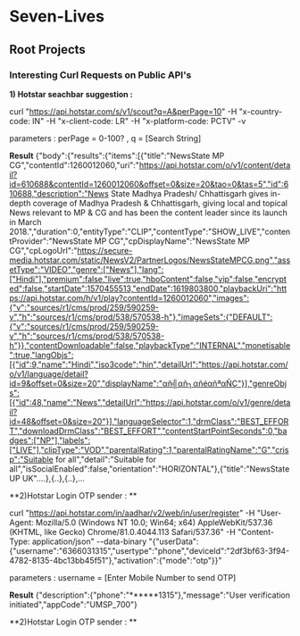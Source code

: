 
# Seven-Lives




## **Root Projects**




### **Interesting Curl Requests on Public API's**



**1) Hotstar seachbar suggestion :** 
  
curl "https://api.hotstar.com/s/v1/scout?q=A&perPage=10" -H "x-country-code: IN" -H "x-client-code: LR"  -H "x-platform-code: PCTV"  -v

parameters : perPage = 0-100? , q = [Search String]

**Result**
{"body":{"results":{"items":[{"title":"NewsState MP CG","contentId":1260012060,"uri":"https://api.hotstar.com/o/v1/content/detail?id=610688&contentId=1260012060&offset=0&size=20&tao=0&tas=5","id":610688,"description":"News State Madhya Pradesh/ Chhattisgarh gives in-depth coverage of Madhya Pradesh & Chhattisgarh, giving local and topical News relevant to MP & CG and has been the content leader since its launch in March 2018.","duration":0,"entityType":"CLIP","contentType":"SHOW_LIVE","contentProvider":"NewsState MP CG","cpDisplayName":"NewsState MP CG","cpLogoUrl":"https://secure-media.hotstar.com/static/NewsV2/PartnerLogos/NewsStateMPCG.png","assetType":"VIDEO","genre":["News"],"lang":["Hindi"],"premium":false,"live":true,"hboContent":false,"vip":false,"encrypted":false,"startDate":1570455513,"endDate":1619803800,"playbackUri":"https://api.hotstar.com/h/v1/play?contentId=1260012060","images":{"v":"sources/r1/cms/prod/259/590259-v","h":"sources/r1/cms/prod/538/570538-h"},"imageSets":{"DEFAULT":{"v":"sources/r1/cms/prod/259/590259-v","h":"sources/r1/cms/prod/538/570538-h"}},"contentDownloadable":false,"playbackType":"INTERNAL","monetisable":true,"langObjs":[{"id":9,"name":"Hindi","iso3code":"hin","detailUrl":"https://api.hotstar.com/o/v1/language/detail?id=9&offset=0&size=20","displayName":"αñ╣αñ┐αñéαñªαÑÇ"}],"genreObjs":[{"id":48,"name":"News","detailUrl":"https://api.hotstar.com/o/v1/genre/detail?id=48&offset=0&size=20"}],"languageSelector":1,"drmClass":"BEST_EFFORT","downloadDrmClass":"BEST_EFFORT","contentStartPointSeconds":0,"badges":["NP"],"labels":["LIVE"],"clipType":"VOD","parentalRating":1,"parentalRatingName":"G","crisp":"Suitable for all","detail":"Suitable for all","isSocialEnabled":false,"orientation":"HORIZONTAL"},{"title":"NewsState UP UK"....},{..},{..},...



**2)Hotstar Login OTP sender : **

curl "https://api.hotstar.com/in/aadhar/v2/web/in/user/register" -H "User-Agent: Mozilla/5.0 (Windows NT 10.0; Win64; x64) AppleWebKit/537.36 (KHTML, like Gecko) Chrome/81.0.4044.113 Safari/537.36" -H "Content-Type: application/json" --data-binary "{\"userData\":{\"username\":\"6366031315\",\"usertype\":\"phone\",\"deviceId\":\"2df3bf63-3f94-4782-8135-4bc13bb45f51\"},\"activation\":{\"mode\":\"otp\"}}"

parameters : username = [Enter Mobile Number to send OTP] 


**Result**
{"description":{"phone":"******1315"},"message":"User verification initiated","appCode":"UMSP_700"}




**2)Hotstar Login OTP sender : **
